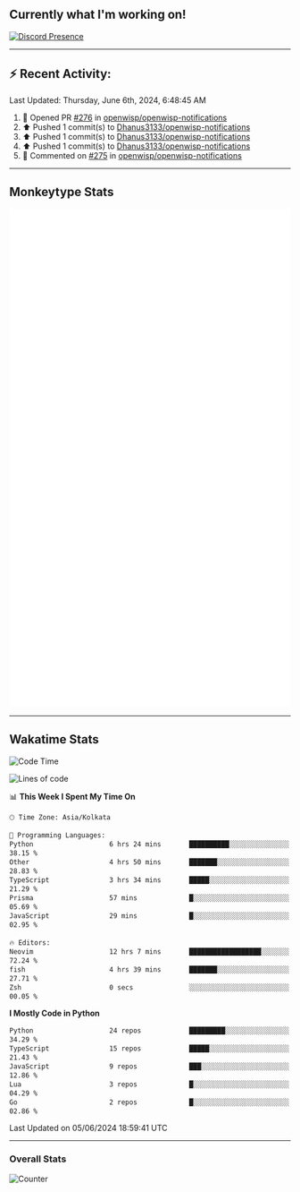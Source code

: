 ## Currently what I'm working on!
[![Discord Presence](https://lanyard.cnrad.dev/api/534981034400284712)](https://discord.com/users/534981034400284712)

---

## :zap: Recent Activity:
<!--RECENT_ACTIVITY:last_update-->
Last Updated: Thursday, June 6th, 2024, 6:48:45 AM
<!--RECENT_ACTIVITY:last_update_end-->
<!--RECENT_ACTIVITY:start-->
1. 💪 Opened PR [#276](https://github.com/openwisp/openwisp-notifications/pull/276) in [openwisp/openwisp-notifications](https://github.com/openwisp/openwisp-notifications)<br>
2. ⬆️ Pushed 1 commit(s) to [Dhanus3133/openwisp-notifications](https://github.com/Dhanus3133/openwisp-notifications)<br>
3. ⬆️ Pushed 1 commit(s) to [Dhanus3133/openwisp-notifications](https://github.com/Dhanus3133/openwisp-notifications)<br>
4. ⬆️ Pushed 1 commit(s) to [Dhanus3133/openwisp-notifications](https://github.com/Dhanus3133/openwisp-notifications)<br>
5. 💬 Commented on [#275](https://github.com/openwisp/openwisp-notifications/pull/275#discussion_r1621244945) in [openwisp/openwisp-notifications](https://github.com/openwisp/openwisp-notifications)<br>
<!--RECENT_ACTIVITY:end-->

---

## Monkeytype Stats
<a href="https://monkeytype.com/profile/dhanus">
  <img src="https://raw.githubusercontent.com/Dhanus3133/Dhanus3133/monkeytype/monkeytype-lbpb.svg" alt="Monkeytype Profile" />
</a>

---

## Wakatime Stats
<!--START_SECTION:waka-->
![Code Time](http://img.shields.io/badge/Code%20Time-1%2C888%20hrs%2049%20mins-blue)

![Lines of code](https://img.shields.io/badge/From%20Hello%20World%20I%27ve%20Written-5.1%20million%20lines%20of%20code-blue)

📊 **This Week I Spent My Time On** 

```text
🕑︎ Time Zone: Asia/Kolkata

💬 Programming Languages: 
Python                   6 hrs 24 mins       ██████████░░░░░░░░░░░░░░░   38.15 % 
Other                    4 hrs 50 mins       ███████░░░░░░░░░░░░░░░░░░   28.83 % 
TypeScript               3 hrs 34 mins       █████░░░░░░░░░░░░░░░░░░░░   21.29 % 
Prisma                   57 mins             █░░░░░░░░░░░░░░░░░░░░░░░░   05.69 % 
JavaScript               29 mins             █░░░░░░░░░░░░░░░░░░░░░░░░   02.95 % 

🔥 Editors: 
Neovim                   12 hrs 7 mins       ██████████████████░░░░░░░   72.24 % 
fish                     4 hrs 39 mins       ███████░░░░░░░░░░░░░░░░░░   27.71 % 
Zsh                      0 secs              ░░░░░░░░░░░░░░░░░░░░░░░░░   00.05 % 
```

**I Mostly Code in Python** 

```text
Python                   24 repos            █████████░░░░░░░░░░░░░░░░   34.29 % 
TypeScript               15 repos            █████░░░░░░░░░░░░░░░░░░░░   21.43 % 
JavaScript               9 repos             ███░░░░░░░░░░░░░░░░░░░░░░   12.86 % 
Lua                      3 repos             █░░░░░░░░░░░░░░░░░░░░░░░░   04.29 % 
Go                       2 repos             █░░░░░░░░░░░░░░░░░░░░░░░░   02.86 % 
```




 Last Updated on 05/06/2024 18:59:41 UTC
<!--END_SECTION:waka-->
---

### Overall Stats

<img src="https://moe-counter.glitch.me/get/@Dhanus3133?theme=asoul" alt="Counter" />
